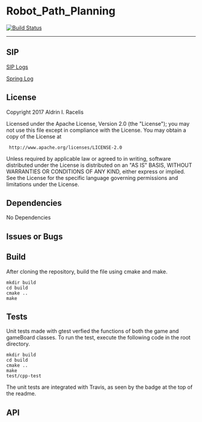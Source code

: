 # Robot_Path_Planning
[![Build Status](https://travis-ci.org/aracelis-git/Robot_Path_Planning.svg?branch=master)](https://travis-ci.org/aracelis-git/Robot_Path_Planning)

---

## SIP

<a href="https://drive.google.com/open?id=1vPMsvtIHx467KGZdfskSs1heT60qLzy87K0tlMnckY4">SIP Logs</a>

<a href="https://drive.google.com/open?id=1AiFwYDx-4b8577_lUeq3aE7R47sUl6ZOjDB4g3GRvhU "> Spring Log </a>

## License

Copyright 2017 Aldrin I. Racelis

   Licensed under the Apache License, Version 2.0 (the "License");
   you may not use this file except in compliance with the License.
   You may obtain a copy of the License at

     http://www.apache.org/licenses/LICENSE-2.0

   Unless required by applicable law or agreed to in writing, software
   distributed under the License is distributed on an "AS IS" BASIS,
   WITHOUT WARRANTIES OR CONDITIONS OF ANY KIND, either express or implied.
   See the License for the specific language governing permissions and
   limitations under the License.

## Dependencies

No Dependencies

## Issues or Bugs

## Build

After cloning the repository, build the file using cmake and make. 

	mkdir build
	cd build
	cmake ..
	make
	
## Tests

Unit tests made with gtest verfied the functions of both the game and gameBoard classes. To run the test, execute the following code in the root directory.

	mkdir build
	cd build
	cmake ..
	make
	test/cpp-test
	
The unit tests are integrated with Travis, as seen by the badge at the top of the readme.

## API 
	
